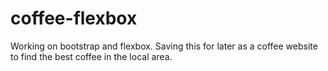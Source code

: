 # coffee-flexbox
Working on bootstrap and flexbox. Saving this for later as a coffee website to find the best coffee in the local area.
